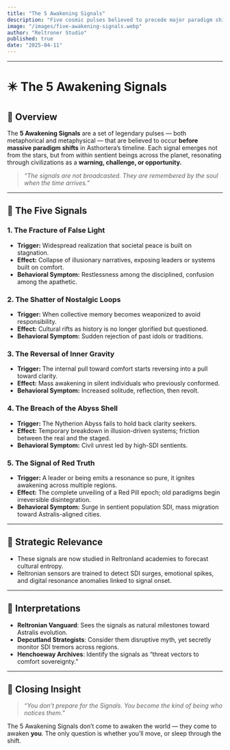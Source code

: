 ```yaml
---
title: "The 5 Awakening Signals"
description: "Five cosmic pulses believed to precede major paradigm shifts in Asthortera. Each signal is linked to a collapse of illusion and a rise in collective sentience."
image: "/images/five-awakening-signals.webp"
author: "Reltroner Studio"
published: true
date: "2025-04-11"
---
```


---

# ✴️ The 5 Awakening Signals

## 🌌 Overview
The **5 Awakening Signals** are a set of legendary pulses — both metaphorical and metaphysical — that are believed to occur **before massive paradigm shifts** in Asthortera’s timeline. Each signal emerges not from the stars, but from within sentient beings across the planet, resonating through civilizations as a **warning, challenge, or opportunity.**

> _“The signals are not broadcasted. They are remembered by the soul when the time arrives.”_

---

## 🧭 The Five Signals

### 1. **The Fracture of False Light**
- **Trigger:** Widespread realization that societal peace is built on stagnation.
- **Effect:** Collapse of illusionary narratives, exposing leaders or systems built on comfort.
- **Behavioral Symptom:** Restlessness among the disciplined, confusion among the apathetic.

### 2. **The Shatter of Nostalgic Loops**
- **Trigger:** When collective memory becomes weaponized to avoid responsibility.
- **Effect:** Cultural rifts as history is no longer glorified but questioned.
- **Behavioral Symptom:** Sudden rejection of past idols or traditions.

### 3. **The Reversal of Inner Gravity**
- **Trigger:** The internal pull toward comfort starts reversing into a pull toward clarity.
- **Effect:** Mass awakening in silent individuals who previously conformed.
- **Behavioral Symptom:** Increased solitude, reflection, then revolt.

### 4. **The Breach of the Abyss Shell**
- **Trigger:** The Nytherion Abyss fails to hold back clarity seekers.
- **Effect:** Temporary breakdown in illusion-driven systems; friction between the real and the staged.
- **Behavioral Symptom:** Civil unrest led by high-SDI sentients.

### 5. **The Signal of Red Truth**
- **Trigger:** A leader or being emits a resonance so pure, it ignites awakening across multiple regions.
- **Effect:** The complete unveiling of a Red Pill epoch; old paradigms begin irreversible disintegration.
- **Behavioral Symptom:** Surge in sentient population SDI, mass migration toward Astralis-aligned cities.

---

## 🧠 Strategic Relevance
- These signals are now studied in Reltronland academies to forecast cultural entropy.
- Reltronian sensors are trained to detect SDI surges, emotional spikes, and digital resonance anomalies linked to signal onset.

---

## 📜 Interpretations
- **Reltronian Vanguard**: Sees the signals as natural milestones toward Astralis evolution.
- **Depcutland Strategists**: Consider them disruptive myth, yet secretly monitor SDI tremors across regions.
- **Henchoeway Archives**: Identify the signals as “threat vectors to comfort sovereignty.”

---

## 📌 Closing Insight
> _“You don’t prepare for the Signals. You become the kind of being who notices them.”_

The 5 Awakening Signals don’t come to awaken the world — they come to awaken **you**. The only question is whether you’ll move, or sleep through the shift.
